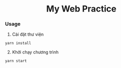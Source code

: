 <h1 align="center">My Web Practice</h1>

### Usage

1. Cài đặt thư viện

```shell
yarn install
```

2. Khởi chạy chương trình

```shell
yarn start
```

